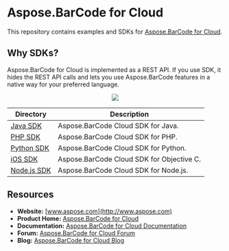 # Aspose.BarCode for Cloud
This repository contains examples and SDKs for [Aspose.BarCode for Cloud](http://www.aspose.com/cloud/barcode-api.aspx).

## Why SDKs?
Aspose.BarCode for Cloud is implemented as a REST API. If you use SDK, it hides the REST API calls and lets you use Aspose.BarCode features in a native way for your preferred language.

<p align="center">
  <a title="Download complete Aspose.BarCode for Cloud source code" href="https://github.com/asposebarcode/Aspose_BarCode_Cloud/archive/master.zip">
	<img src="https://raw.github.com/AsposeExamples/java-examples-dashboard/master/images/downloadZip-Button-Large.png" />
  </a>
</p>

Directory | Description
--------- | -----------
[Java SDK](SDKs/Aspose.BarCode_Cloud_SDK_for_Java)  |  Aspose.BarCode Cloud SDK for Java.
[PHP SDK](SDKs/Aspose.BarCode_Cloud_SDK_for_PHP)  | Aspose.BarCode Cloud SDK for PHP.
[Python SDK](SDKs/Aspose.BarCode_Cloud_SDK_for_Python)  | Aspose.BarCode Cloud SDK for Python.
[iOS SDK](SDKs/Aspose.Barcode_Cloud_SDK_For_ObjectiveC) | Aspose.BarCode Cloud SDK for Objective C.
[Node.js SDK](SDKs/Aspose.BarCode_Cloud_SDK_for_NodeJS) | Aspose.BarCode Cloud SDK for Node.js.
## Resources

+ **Website:** [www.aspose.com](http://www.aspose.com)
+ **Product Home:** [Aspose.BarCode for Cloud](http://www.aspose.com/cloud/barcode-api.aspx)
+ **Documentation:** [Aspose.BarCode for Cloud Documentation](http://www.aspose.com/docs/display/barcodecloud/Home)
+ **Forum:** [Aspose.BarCode for Cloud Forum](http://www.aspose.com/community/forums/aspose.barcode-product-family/193/showforum.aspx)
+ **Blog:** [Aspose.BarCode for Cloud Blog](http://www.aspose.com/blogs/aspose-products/aspose-barcode-product-family.html)
